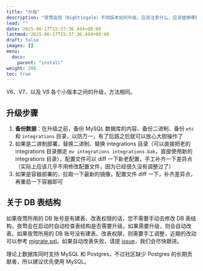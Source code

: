 ```yaml
---
title: "升级"
description: "夜莺监控（Nightingale）不同版本如何升级，应该注意什么，应该替换哪些文件"
lead: ""
date: 2025-06-17T15:57:36.444+08:00
lastmod: 2025-06-17T15:57:36.444+08:00
draft: false
images: []
menu:
  docs:
    parent: "install"
weight: 200
toc: true
---
```


V6、V7、以及 V8 各个小版本之间的升级，方法相同。

## 升级步骤

1. **备份数据**：在升级之前，备份 MySQL 数据库的内容、备份二进制、备份 `etc` 和 `integrations` 目录，以防万一，有了后路之后就可以放心大胆操作了
2. 如果是二进制部署，替换二进制、替换 integrations 目录（可以直接把老的 integrations 目录挪走 `mv integrations integrations.bak`，直接使用新的 integrations 目录），配置文件可以 diff 一下新老配置，手工补齐一下差异点（实际上应该几乎不用修改配置文件，因为已经很久没有调整过了）
3. 如果是容器部署的，拉取一下最新的镜像，配置文件 diff 一下，补齐差异点，再重启一下容器即可

## 关于 DB 表结构

如果夜莺所用的 DB 账号是有建表、改表权限的话，您不需要手动去修改 DB 表结构，夜莺会在启动时自动检查表结构是否需要升级，如果需要升级，则会自动改表。如果夜莺所用的 DB 账号没有建表、改表权限，则需要手工调整，近期的改动可以参考 [migrate.sql](https://github.com/ccfos/nightingale/blob/main/docker/migratesql/migrate.sql)。如果自动改表失败，请提 [issue](https://github.com/ccfos/nightingale/issues)，我们会尽快跟进。

理论上数据库同时支持 MySQL 和 Postgres，不过社区缺少 Postgres 的长期贡献者，所以建议优先使用 MySQL。

